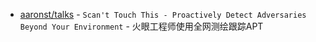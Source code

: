 *   [aaronst/talks](https://github.com/aaronst/talks) - `Scan't Touch This - Proactively Detect Adversaries Beyond Your Environment` - 火眼工程师使用全网测绘跟踪APT

